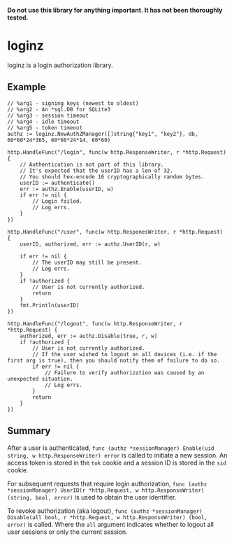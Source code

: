 **Do not use this library for anything important. It has not been thoroughly
tested.**

# loginz

loginz is a login authorization library.

## Example

```
// %arg1 - signing keys (newest to oldest)
// %arg2 - An *sql.DB for SQLite3
// %arg3 - session timeout
// %arg4 - idle timeout
// %arg5 - token timeout
authz := loginz.NewAuthZManager([]string{"key1", "key2"}, db, 60*60*24*365, 60*60*24*14, 60*60)

http.HandleFunc("/login", func(w http.ResponseWriter, r *http.Request) {
	// Authentication is not part of this library.
	// It's expected that the userID has a len of 32.
	// You should hex-encode 16 cryptographically random bytes.
	userID := authenticate()
	err := authz.Enable(userID, w)
	if err != nil {
		// Login failed.
		// Log errs.
	}
})

http.HandleFunc("/user", func(w http.ResponesWriter, r *http.Request) {
	userID, authorized, err := authz.UserID(r, w)
	
	if err != nil {
		// The userID may still be present.
	    // Log errs.
	}
	if !authorized {
		// User is not currently authorized.
		return
	}
	fmt.Println(userID)
})

http.HandleFunc("/logout", func(w http.ResponseWriter, r *http.Request) {
	authorized, err := authz.Disable(true, r, w)
	if !authorized {
		// User is not currently authorized.
		// If the user wished to logout on all devices (i.e. if the first arg is true), then you should notify them of failure to do so.
		if err != nil {
			// Failure to verify authorization was caused by an unexpected situation.
			// Log errs.
		}
		return
	}
})
```

## Summary

After a user is authenticated,
`func (authz *sessionManager) Enable(uid string, w http.ResponseWriter) error`
is called to initiate a new session. An access token is stored in the `tok`
cookie and a session ID is stored in the `sid` cookie.

For subsequent requests that require login authorization,
`func (authz *sessionManager) UserID(r *http.Request, w http.ResponseWriter) (string, bool, error)`
is used to obtain the user identifier.

To revoke authorization (aka logout),
`func (authz *sessionManager) Disable(all bool, r *http.Request, w http.ResponseWriter) (bool, error)`
is called. Where the `all` argument indicates whether to logout all user
sessions or only the current session.
